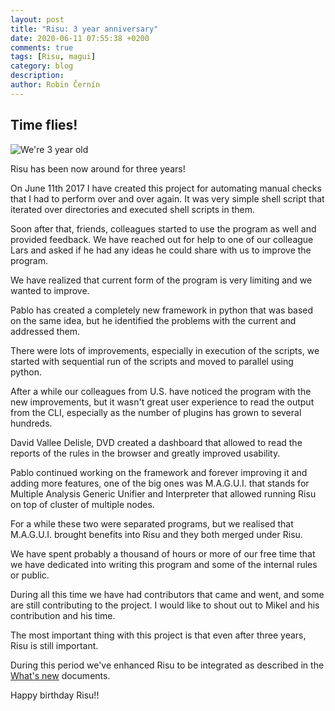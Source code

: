 ```yaml
---
layout: post
title: "Risu: 3 year anniversary"
date: 2020-06-11 07:55:38 +0200
comments: true
tags: [Risu, magui]
category: blog
description:
author: Robin Černín
---
```


## Time flies!

![We're 3 year old]({attach}images/3year.jpg)

Risu has been now around for three years!

On June 11th 2017 I have created this project for automating manual checks that I had to perform over and over again. It was very simple shell script that iterated over directories and executed shell scripts in them.

Soon after that, friends, colleagues started to use the program as well and provided feedback. We have reached out for help to one of our colleague Lars and asked if he had any ideas he could share with us to improve the program.

We have realized that current form of the program is very limiting and we wanted to improve.

Pablo has created a completely new framework in python that was based on the same idea, but he identified the problems with the current and addressed them.

There were lots of improvements, especially in execution of the scripts, we started with sequential run of the scripts and moved to parallel using python.

After a while our colleagues from U.S. have noticed the program with the new improvements, but it wasn't great user experience to read the output from the CLI, especially as the number of plugins has grown to several hundreds.

David Vallee Delisle, DVD created a dashboard that allowed to read the reports of the rules in the browser and greatly improved usability.

Pablo continued working on the framework and forever improving it and adding more features, one of the big ones was M.A.G.U.I. that stands for Multiple Analysis Generic Unifier and Interpreter that allowed running Risu on top of cluster of multiple nodes.

For a while these two were separated programs, but we realised that M.A.G.U.I. brought benefits into Risu and they both merged under Risu.

We have spent probably a thousand of hours or more of our free time that we have dedicated into writing this program and some of the internal rules or public.

During all this time we have had contributors that came and went, and some are still contributing to the project. I would like to shout out to Mikel and his contribution and his time.

The most important thing with this project is that even after three years, Risu is still important.

During this period we've enhanced Risu to be integrated as described in the [What's new]({tag}whatsnew) documents.

Happy birthday Risu!!
